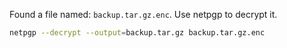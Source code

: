 
Found a file named: `backup.tar.gz.enc`. Use netpgp to decrypt it.

```bash - target
netpgp --decrypt --output=backup.tar.gz backup.tar.gz.enc
```
